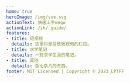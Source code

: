 ```yaml
---
home: true
heroImage: /img/vue.svg
actionText: 快速上手weqw
actionLink: /zh/`guide/
features:
- title: 短视频
  details: 这里将是投放短视频的栏目。
- title: 求学笔记
  details: 一些求学生涯的笔记。
- title: 其他
  details: 杂七杂八的东西。
footer: MIT Licensed | Copyright © 2023 LPTFF
---
```

